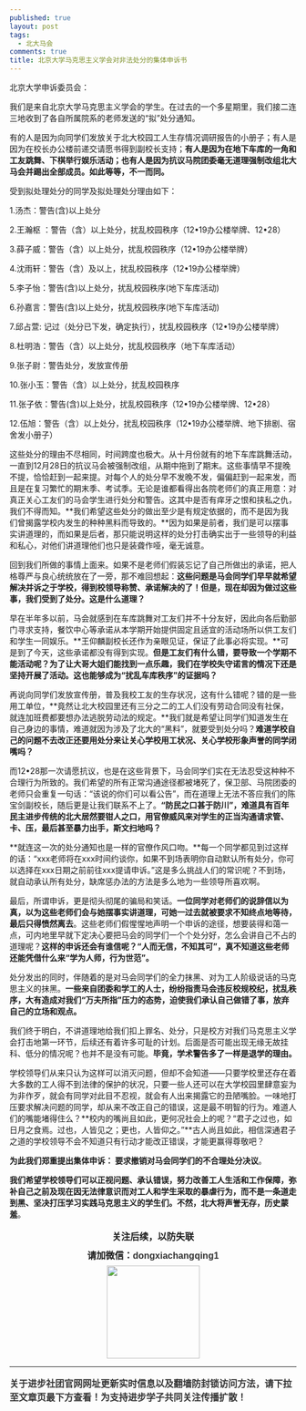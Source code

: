 ```yaml
---
published: true
layout: post
tags:
  - 北大马会
comments: true
title: 北京大学马克思主义学会对非法处分的集体申诉书
---
```


北京大学申诉委员会：

我们是来自北京大学马克思主义学会的学生。在过去的一个多星期里，我们接二连三地收到了各自所属院系的老师发送的“拟”处分通知。

有的人是因为向同学们发放关于北大校园工人生存情况调研报告的小册子；有人是因为在校长办公楼前递交请愿书得到副校长支持；**有人是因为在地下车库的一角和工友跳舞、下棋举行娱乐活动；也有人是因为抗议马院团委毫无道理强制改组北大马会并踢出全部成员。如此等等，不一而同。**

受到拟处理处分的同学及拟处理处分理由如下：

1.汤杰：警告(含)以上处分

2.王瀚枢 ：警告（含）以上处分，扰乱校园秩序（12•19办公楼举牌、12•28）

3.薛子威：警告（含）以上处分，扰乱校园秩序（12•19办公楼举牌）

4.沈雨轩：警告（含）及以上，扰乱校园秩序（12•19办公楼举牌）

5.李子怡：警告(含)以上处分，扰乱校园秩序(地下车库活动)

6.孙嘉言：警告(含)以上处分，扰乱校园秩序(地下车库活动)

7.邱占萱: 记过（处分已下发，确定执行），扰乱校园秩序（12•19办公楼举牌）

8.杜明浩：警告（含）以上处分，扰乱校园秩序（地下车库活动）

9.张子尉：警告处分，发放宣传册

10.张小玉：警告（含）以上处分，扰乱校园秩序

11.张子依：警告(含)以上处分，扰乱校园秩序（12•19办公楼举牌、12•28）

12.伍旭：警告（含）以上处分，扰乱校园秩序（12•19办公楼举牌、地下排剧、宿舍发小册子）


这些处分的理由不尽相同，时间跨度也极大。从十月份就有的地下车库跳舞活动，一直到12月28日的抗议马会被强制改组，从期中拖到了期末。这些事情早不提晚不提，恰恰赶到一起来提。对每个人的处分早不发晚不发，偏偏赶到一起来发，而且是在复习繁忙的期末季、考试季。无论是谁都看得出各院老师们的真正用意：对真正关心工友们的马会学生进行处分和警告。这其中是否有痒牙之恨和挟私之仇，我们不得而知。**我们希望这些处分的做出至少是有规定依据的，而不是因为我们曾揭露学校内发生的种种黑料而导致的。**因为如果是前者，我们是可以摆事实讲道理的，而如果是后者，那只能说明这样的处分打击确实出于一些领导的利益和私心，对他们讲道理他们也只是装聋作哑，毫无诚意。

回到我们所做的事情上面来。如果不是老师们假装忘记了自己所做出的承诺，把人格尊严与良心统统放在了一旁，那不难回想起：**这些问题是马会同学们早早就希望解决并诉之于学校，得到校领导称赞、承诺解决的了！但是，现在却因为做过这些事，我们受到了处分。这是什么道理？**

早在半年多以前，马会就感到在车库跳舞对工友们并不十分友好，因此向各后勤部门寻求支持，餐饮中心等承诺从本学期开始提供固定且适宜的活动场所以供工友们和学生一同娱乐。**王仰麟副校长还作为亲眼见证，保证了此事必将实现。**可是到了今天，这些承诺都没有得到实现。**但是工友们有什么错，要导致一个学期不能活动呢？为了让大哥大姐们能找到一点乐趣，我们在学校失守诺言的情况下还是坚持开展了活动。这也能够成为“扰乱车库秩序”的证据吗？**

再说向同学们发放宣传册，普及我校工友的生存状况，这有什么错呢？错的是一些用工单位，**竟然让北大校园里还有三分之二的工人们没有劳动合同没有社保，就连加班费都要想办法逃脱劳动法的规定。**我们就是希望让同学们知道发生在自己身边的事情，难道就因为涉及了北大的“黑料”，就要受到处分吗？**难道学校自己的问题不去改正还要用处分来让关心学校用工状况、关心学校形象声誉的同学闭嘴吗？**

而12•28那一次请愿抗议，也是在这些背景下，马会同学们实在无法忍受这种种不合理行为所致的。我们希望的所有正常沟通途径都被堵死了，保卫部、马院团委的老师只会重复一句话：“该说的你们可以看公告”，而在道理上无法不答应我们的陈宝剑副校长，随后更是让我们联系不上了。**“防民之口甚于防川”，难道具有百年民主进步传统的北大居然要钳人之口，用官僚威风来对学生的正当沟通请求管、卡、压，最后甚至暴力出手，斯文扫地吗？**

**就连这一次的处分通知也是一样的官僚作风口吻。**每一个同学都见到过这样的话：“xxx老师将在xxx时间约谈你，如果不到场表明你自动默认所有处分，你可以选择在xxx日期之前前往xxx提请申诉。”这是多么挑战人们的常识呢？不到场，就自动承认所有处分，缺席惩办法的方法是多么地为一些领导所喜欢啊。

最后，所谓申诉，更是彻头彻尾的骗局和笑话。**一位同学对老师们的说辞信以为真，以为这些老师们会与她摆事实讲道理，可她一过去就被要求不知终点地等待，最后只得愤然离去**。这些老师们假惺惺地声明一个申诉的途径，想要装得和蔼一点，可内地里早就下定决心要把马会的同学们一个个处分好，怎么会讲自己不占的道理呢？**这样的申诉还会有谁信呢？“人而无信，不知其可”，真不知道这些老师还能凭借什么来“学为人师，行为世范”。**


处分发出的同时，伴随着的是对马会同学们的全力抹黑、对为工人阶级说话的马克思主义的抹黑。**一些来自团委和学工的人士，纷纷指责马会违反校规校纪，扰乱秩序，大有造成对我们“万夫所指”压力的态势，迫使我们承认自己做错了事，放弃自己的立场和观点。**

我们终于明白，不讲道理地给我们扣上罪名、处分，只是校方对我们马克思主义学会打击地第一环节，后续还有着许多可耻的计划。后面是否可能出现无缘无故挂科、低分的情况呢？也并不是没有可能。**毕竟，学术警告多了一样是退学的理由。**

学校领导们从来只认为这样可以消灭问题，但却不会知道——只要学校里还存在着大多数的工人得不到法律的保护的状况，只要一些人还可以在大学校园里肆意妄为为非作歹，就会有同学对此目不忍视，就会有人出来揭露它的丑陋嘴脸。一味地打压要求解决问题的同学，却从来不改正自己的错误，这是最不明智的行为。难道人们的嘴能堵得住么？**校内的嘴尚且如此，更何况社会上的呢？“君子之过也，如日月之食焉。过也，人皆见之；更也，人皆仰之。”**古人尚且如此，相信深通君子之道的学校领导不会不知道只有行动才能改正错误，才能更赢得尊敬吧？

**为此我们郑重提出集体申诉：
要求撤销对马会同学们的不合理处分决议**。

**我们希望学校领导们可以正视问题、承认错误，努力改善工人生活和工作保障，弥补自己之前及现在因无法律意识而对工人和学生采取的暴虐行为，而不是一条道走到黑、坚决打压学习实践马克思主义的学生们。不然，北大将声誉无存，历史蒙羞**。
<p class="MsoNormal" style="margin: 0cm 0cm 0.0001pt; font-size: medium; line-height: 25pt; text-align: center;"><span face="宋体" style="font-family: 宋体;"><b>关注后续，以防失联<br />
请加微信：</b></span><b style="font-size: 16px; caret-color: #333333; color: #333333; font-family: 'Hiragino Sans GB W3', sans-serif;">dongxiachangqing1<br />
<img src="https://i.loli.net/2019/01/10/5c3708431f6a2.png" alt="" width="163" height="163" /> <br />

---
关于进步社团官网网址更新实时信息以及翻墙防封锁访问方法，请下拉至文章页最下方查看！为支持进步学子共同关注传播扩散！
